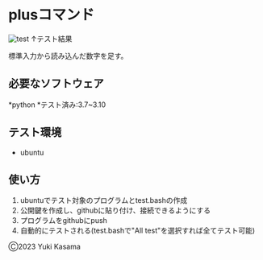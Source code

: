 # plusコマンド
![test](https://github.com/blizzard003/robosys202x/actions/workflows/test.yml/badge.svg)
↑テスト結果

標準入力から読み込んだ数字を足す。

## 必要なソフトウェア
*python
 *テスト済み:3.7~3.10

## テスト環境
* ubuntu

## 使い方
1. ubuntuでテスト対象のプログラムとtest.bashの作成
2. 公開鍵を作成し、githubに貼り付け、接続できるようにする
3. プログラムをgithubにpush 
4. 自動的にテストされる(test.bashで"All test"を選択すれば全てテスト可能)

Ⓒ2023 Yuki Kasama

